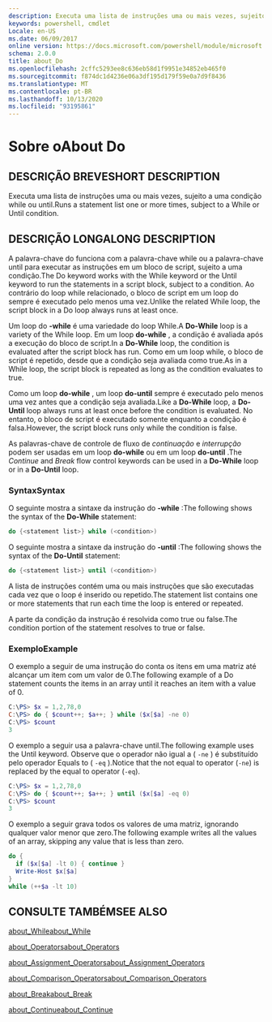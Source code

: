 ```yaml
---
description: Executa uma lista de instruções uma ou mais vezes, sujeito a uma condição while ou until.
keywords: powershell, cmdlet
Locale: en-US
ms.date: 06/09/2017
online version: https://docs.microsoft.com/powershell/module/microsoft.powershell.core/about/about_do?view=powershell-7.1&WT.mc_id=ps-gethelp
schema: 2.0.0
title: about_Do
ms.openlocfilehash: 2cffc5293ee8c636eb58d1f9951e34852eb465f0
ms.sourcegitcommit: f874dc1d4236e06a3df195d179f59e0a7d9f8436
ms.translationtype: MT
ms.contentlocale: pt-BR
ms.lasthandoff: 10/13/2020
ms.locfileid: "93195861"
---
```

# <a name="about-do"></a><span data-ttu-id="3ae3f-104">Sobre o</span><span class="sxs-lookup"><span data-stu-id="3ae3f-104">About Do</span></span>

## <a name="short-description"></a><span data-ttu-id="3ae3f-105">DESCRIÇÃO BREVE</span><span class="sxs-lookup"><span data-stu-id="3ae3f-105">SHORT DESCRIPTION</span></span>
<span data-ttu-id="3ae3f-106">Executa uma lista de instruções uma ou mais vezes, sujeito a uma condição while ou until.</span><span class="sxs-lookup"><span data-stu-id="3ae3f-106">Runs a statement list one or more times, subject to a While or Until condition.</span></span>

## <a name="long-description"></a><span data-ttu-id="3ae3f-107">DESCRIÇÃO LONGA</span><span class="sxs-lookup"><span data-stu-id="3ae3f-107">LONG DESCRIPTION</span></span>

<span data-ttu-id="3ae3f-108">A palavra-chave do funciona com a palavra-chave while ou a palavra-chave until para executar as instruções em um bloco de script, sujeito a uma condição.</span><span class="sxs-lookup"><span data-stu-id="3ae3f-108">The Do keyword works with the While keyword or the Until keyword to run the statements in a script block, subject to a condition.</span></span> <span data-ttu-id="3ae3f-109">Ao contrário do loop while relacionado, o bloco de script em um loop do sempre é executado pelo menos uma vez.</span><span class="sxs-lookup"><span data-stu-id="3ae3f-109">Unlike the related While loop, the script block in a Do loop always runs at least once.</span></span>

<span data-ttu-id="3ae3f-110">Um loop do **-while** é uma variedade do loop While.</span><span class="sxs-lookup"><span data-stu-id="3ae3f-110">A **Do-While** loop is a variety of the While loop.</span></span> <span data-ttu-id="3ae3f-111">Em um loop **do-while** , a condição é avaliada após a execução do bloco de script.</span><span class="sxs-lookup"><span data-stu-id="3ae3f-111">In a **Do-While** loop, the condition is evaluated after the script block has run.</span></span> <span data-ttu-id="3ae3f-112">Como em um loop while, o bloco de script é repetido, desde que a condição seja avaliada como true.</span><span class="sxs-lookup"><span data-stu-id="3ae3f-112">As in a While loop, the script block is repeated as long as the condition evaluates to true.</span></span>

<span data-ttu-id="3ae3f-113">Como um loop **do-while** , um loop **do-until** sempre é executado pelo menos uma vez antes que a condição seja avaliada.</span><span class="sxs-lookup"><span data-stu-id="3ae3f-113">Like a **Do-While** loop, a **Do-Until** loop always runs at least once before the condition is evaluated.</span></span> <span data-ttu-id="3ae3f-114">No entanto, o bloco de script é executado somente enquanto a condição é falsa.</span><span class="sxs-lookup"><span data-stu-id="3ae3f-114">However, the script block runs only while the condition is false.</span></span>

<span data-ttu-id="3ae3f-115">As palavras-chave de controle de fluxo de *continuação* e *interrupção* podem ser usadas em um loop **do-while** ou em um loop **do-until** .</span><span class="sxs-lookup"><span data-stu-id="3ae3f-115">The *Continue* and *Break* flow control keywords can be used in a **Do-While** loop or in a **Do-Until** loop.</span></span>

### <a name="syntax"></a><span data-ttu-id="3ae3f-116">Syntax</span><span class="sxs-lookup"><span data-stu-id="3ae3f-116">Syntax</span></span>

<span data-ttu-id="3ae3f-117">O seguinte mostra a sintaxe da instrução do **-while** :</span><span class="sxs-lookup"><span data-stu-id="3ae3f-117">The following shows the syntax of the **Do-While** statement:</span></span>

```powershell
do {<statement list>} while (<condition>)
```

<span data-ttu-id="3ae3f-118">O seguinte mostra a sintaxe da instrução do **-until** :</span><span class="sxs-lookup"><span data-stu-id="3ae3f-118">The following shows the syntax of the **Do-Until** statement:</span></span>

```powershell
do {<statement list>} until (<condition>)
```

<span data-ttu-id="3ae3f-119">A lista de instruções contém uma ou mais instruções que são executadas cada vez que o loop é inserido ou repetido.</span><span class="sxs-lookup"><span data-stu-id="3ae3f-119">The statement list contains one or more statements that run each time the loop is entered or repeated.</span></span>

<span data-ttu-id="3ae3f-120">A parte da condição da instrução é resolvida como true ou false.</span><span class="sxs-lookup"><span data-stu-id="3ae3f-120">The condition portion of the statement resolves to true or false.</span></span>

### <a name="example"></a><span data-ttu-id="3ae3f-121">Exemplo</span><span class="sxs-lookup"><span data-stu-id="3ae3f-121">Example</span></span>

<span data-ttu-id="3ae3f-122">O exemplo a seguir de uma instrução do conta os itens em uma matriz até alcançar um item com um valor de 0.</span><span class="sxs-lookup"><span data-stu-id="3ae3f-122">The following example of a Do statement counts the items in an array until it reaches an item with a value of 0.</span></span>

```powershell
C:\PS> $x = 1,2,78,0
C:\PS> do { $count++; $a++; } while ($x[$a] -ne 0)
C:\PS> $count
3
```

<span data-ttu-id="3ae3f-123">O exemplo a seguir usa a palavra-chave until.</span><span class="sxs-lookup"><span data-stu-id="3ae3f-123">The following example uses the Until keyword.</span></span> <span data-ttu-id="3ae3f-124">Observe que o operador não igual a ( `-ne` ) é substituído pelo operador Equals to ( `-eq` ).</span><span class="sxs-lookup"><span data-stu-id="3ae3f-124">Notice that the not equal to operator (`-ne`) is replaced by the equal to operator (`-eq`).</span></span>

```powershell
C:\PS> $x = 1,2,78,0
C:\PS> do { $count++; $a++; } until ($x[$a] -eq 0)
C:\PS> $count
3
```

<span data-ttu-id="3ae3f-125">O exemplo a seguir grava todos os valores de uma matriz, ignorando qualquer valor menor que zero.</span><span class="sxs-lookup"><span data-stu-id="3ae3f-125">The following example writes all the values of an array, skipping any value that is less than zero.</span></span>

```powershell
do {
  if ($x[$a] -lt 0) { continue }
  Write-Host $x[$a]
}
while (++$a -lt 10)
```

## <a name="see-also"></a><span data-ttu-id="3ae3f-126">CONSULTE TAMBÉM</span><span class="sxs-lookup"><span data-stu-id="3ae3f-126">SEE ALSO</span></span>

[<span data-ttu-id="3ae3f-127">about_While</span><span class="sxs-lookup"><span data-stu-id="3ae3f-127">about_While</span></span>](about_While.md)

[<span data-ttu-id="3ae3f-128">about_Operators</span><span class="sxs-lookup"><span data-stu-id="3ae3f-128">about_Operators</span></span>](about_Operators.md)

[<span data-ttu-id="3ae3f-129">about_Assignment_Operators</span><span class="sxs-lookup"><span data-stu-id="3ae3f-129">about_Assignment_Operators</span></span>](about_Assignment_Operators.md)

[<span data-ttu-id="3ae3f-130">about_Comparison_Operators</span><span class="sxs-lookup"><span data-stu-id="3ae3f-130">about_Comparison_Operators</span></span>](about_Comparison_Operators.md)

[<span data-ttu-id="3ae3f-131">about_Break</span><span class="sxs-lookup"><span data-stu-id="3ae3f-131">about_Break</span></span>](about_Break.md)

[<span data-ttu-id="3ae3f-132">about_Continue</span><span class="sxs-lookup"><span data-stu-id="3ae3f-132">about_Continue</span></span>](about_Continue.md)

